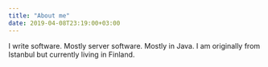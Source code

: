 ```yaml
---
title: "About me"
date: 2019-04-08T23:19:00+03:00
---
```


I write software. Mostly server software. Mostly in Java. I am originally from Istanbul but currently living in Finland.

